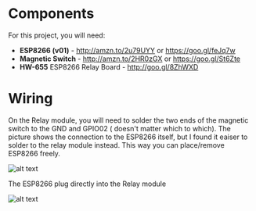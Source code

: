 # Components
For this project, you will need:


* **ESP8266 (v01)**  - http://amzn.to/2u79UYY or https://goo.gl/feJq7w
* **Magnetic Switch**  - http://amzn.to/2HR0zGX or https://goo.gl/St6Zte
* **HW-655** ESP8266 Relay Board  - http://goo.gl/8ZhWXD


# Wiring
On the Relay module, you will need to solder the two ends of the magnetic switch to the GND and GPIO02 ( doesn't matter which to which). The picture shows the connection to the ESP8266 itself, but I found it eaiser to solder to the relay module instead. This way you can place/remove  ESP8266 freely.

![alt text](https://github.com/onada/ESP8266-Garage-Door/blob/master/switch-magnetic-door_bb.png?raw=true")

The ESP8266 plug directly into the Relay module

![alt text]("https://github.com/onada/ESP8266-Garage-Door/blob/master/bbbb.jpg?raw=true")

